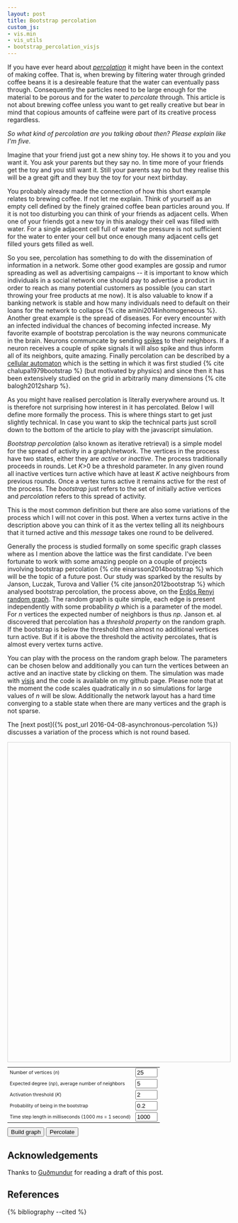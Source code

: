 ```yaml
---
layout: post
title: Bootstrap percolation
custom_js:
- vis.min
- vis_utils
- bootstrap_percolation_visjs
---
```

If you have ever heard about
*[percolation](https://en.wikipedia.org/wiki/Percolation "Percolation on
Wikipedia")* it might have been in the context of making coffee. That
is, when brewing by filtering water through grinded coffee beans it is a
desireable feature that the water can eventually pass through.
Consequently the particles need to be large enough for the material to
be porous and for the water to *percolate* through. This article is not
about brewing coffee unless you want to get really creative but bear in
mind that copious amounts of caffeine were part of its creative process
regardless.

*So what kind of percolation are you talking about then? Please explain
like I'm five.*

Imagine that your friend just got a new shiny toy. He shows it to you
and you want it. You ask your parents but they say no. In time more of
your friends get the toy and you still want it. Still your parents say
no but they realise this will be a great gift and they buy the toy for
your next birthday.

<!---
and you express to your parents how your whole mental
model of what is important in the world has radically changed. You
parents resist, you are torn and broken but life goes on. Suddenly more
of your friends get this new toy. The situation becomes different, you
are now a social outcast, your status has been reduced to that of a
pawn. Nobody plays with you anymore, you are a tribe of one, the old
toys are worthless. You are now dressing in black and wearing white make
up. The staff at the kindergarten start getting worried when you start
chanting dark summoning rituals in recess. Eventually, after realising
antidepressants are not an efficient treatment for this condition, your
parents give in to societal pressures and buy you the new toy. The
balance of the world is restored.
-->

You probably already made the connection of how this short example
relates to brewing coffee. If not let me explain. Think of yourself as
an empty cell defined by the finely grained coffee bean particles around
you. If it is not too disturbing you can think of your friends as
adjacent cells. When one of your friends got a new toy in this analogy
their cell was filled with water. For a single adjacent cell full of
water the pressure is not sufficient for the water to enter your cell
but once enough many adjacent cells get filled yours gets filled as
well.

So you see, percolation has something to do with the dissemination of
information in a network. Some other good examples are gossip and rumor
spreading as well as advertising campaigns -- it is important to know
which individuals in a social network one should pay to advertise a
product in order to reach as many potential customers as possible (you
can start throwing your free products at me now). It is also valuable to
know if a banking network is stable and how many individuals need to
default on their loans for the network to collapse {% cite
amini2014inhomogeneous %}. Another great example is the spread of
diseases. For every encounter with an infected individual the chances
of becoming infected increase. My favorite example of bootstrap
percolation is the way neurons communicate in the brain. Neurons
communcate by sending
[spikes](https://en.wikipedia.org/wiki/Neural_coding) to their
neighbors. If a neuron receives a couple of spike signals it will also
spike and thus inform all of its neighbors, quite amazing. Finally
percolation can be described by a [cellular
automaton](https://en.wikipedia.org/wiki/Cellular_automaton) which is
the setting in which it was first studied {% cite chalupa1979bootstrap
%} (but motivated by physics) and since then it has been extensively
studied on the grid in arbitrarily many dimensions {% cite
balogh2012sharp %}.

As you might have realised percolation is literally everywhere around
us. It is therefore not surprising how interest in it has percolated.
Below I will define more formally the process. This is where things
start to get just slightly technical. In case you want to skip the
technical parts just scroll down to the bottom of the article to play
with the javascript simulation.

*Bootstrap percolation* (also known as iterative retrieval) is a simple
model for the spread of activity in a graph/network. The vertices in the
process have two states, either they are *active* or *inactive*. The
process traditionally proceeds in rounds. Let *K*>0 be a threshold
parameter. In any given round all inactive vertices turn active which
have at least *K* active neighbours from previous rounds. Once a vertex
turns active it remains active for the rest of the process. The
*bootstrap* just refers to the set of initially active vertices and
*percolation* refers to this spread of activity.

This is the most common definition but there are also some variations of
the process which I will not cover in this post. When a vertex turns
active in the description above you can think of it as the vertex
telling all its neighbours that it turned active and this *message*
takes one round to be delivered.

Generally the process is studied formally on some specific graph classes
where as I mention above the lattice was the first candidate. I've been
fortunate to work with some amazing people on a couple of projects
involving bootstrap percolation {% cite einarsson2014bootstrap %} which
will be the topic of a future post. Our study was sparked by the results
by Janson, Luczak, Turova and Vallier {% cite janson2012bootstrap %}
which analysed bootstrap percolation, the process above, on the [Erdös
Renyi random graph](https://en.wikipedia.org/wiki/Erdős–Rényi_model).
The random graph is quite simple, each edge is present independently
with some probability *p* which is a parameter of the model. For *n*
vertices the expected number of neighbors is thus *np*. Janson et. al
discovered that percolation has a *threshold property* on the random
graph. If the bootstrap is below the threshold then almost no additional
vertices turn active. But if it is above the threshold the activity
percolates, that is almost every vertex turns active.

You can play with the process on the random graph below. The parameters
can be chosen below and additionally you can turn the vertices between
an active and an inactive state by clicking on them. The simulation was
made with [visjs](http://visjs.org) and the code is available on my
github page. Please note that at the moment the code scales
quadratically in *n* so simulations for large values of *n* will be
slow. Additionally the network layout has a hard time converging to a
stable state when there are many vertices and the graph is not sparse.

The [next post]({% post_url 2016-04-08-asynchronous-percolation %})
discusses a variation of the process which is not round based.

<div id="mynetwork" style="max-width: 720px; height: 720px;border: 1px solid lightgray;"></div>

<form onsubmit="draw(); return false;" style="margin-bottom:20px">
<table style="max-width: 720px; font-size:75%; margin-bottom:10px">
<tr>
  <td>
  <label for="nodeCount">Number of vertices (<i>n</i>)</label>
  </td>
  <td>
    <input id="nodeCount" type="text" value="25" style="width: 50px;">
  </td>
</tr>
<tr>
  <td>
  <label for="nNeighbours">Expected degree (<i>np</i>), average number
  of neighbors</label>
  </td>
  <td>
    <input id="nNeighbours" type="text" value="5" style="width: 50px;">
  </td>
</tr>
<tr>
  <td>
  <label for="kPerc">Activation threshold (<i>K</i>)</label>
  </td>
  <td>
    <input id="kPerc" type="text" value="2" style="width: 50px;">
  </td>
</tr>
<tr>
  <td>
  <label for="pBootstrap">Probability of being in the bootstrap</label>
  </td>
  <td>
    <input id="pBootstrap" type="text" value="0.2" style="width: 50px;">
  </td>
</tr>
<tr>
  <td>
  <label for="timeStep">Time step length in milliseconds (1000 <i>ms</i> = 1 second)</label>
  </td>
  <td>
    <input id="timeStep" type="text" value="1000" style="width: 50px;">
  </td>
</tr>
</table>
  <input type="button" value="Build graph" onclick="draw()">
  <input type="button" value="Percolate" onclick="percolate()">
</form>

<p class="message" id="message" style="visibility:hidden;">

</p>

## Acknowledgements
Thanks to [Guðmundur](http://www2.compute.dtu.dk/~guei/) for reading a
draft of this post.

## References

{% bibliography --cited %}

